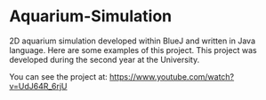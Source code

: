 # Aquarium-Simulation
2D aquarium simulation developed within BlueJ and written in Java language. 
Here are some examples of this project. This project was developed during the second year at the University.

You can see the project at: https://www.youtube.com/watch?v=UdJ64R_6rjU
